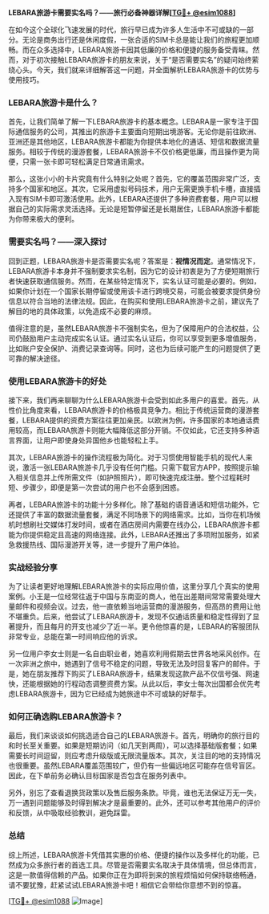 **LEBARA旅游卡需要实名吗？——旅行必备神器详解[[TG💪+ @esim1088](https://t.me/s/esim1088)]**

在如今这个全球化飞速发展的时代，旅行早已成为许多人生活中不可或缺的一部分。无论是商务出行还是休闲度假，一张合适的SIM卡总是能让我们的旅程更加顺畅。而在众多选择中，LEBARA旅游卡因其低廉的价格和便捷的服务备受青睐。然而，对于初次接触LEBARA旅游卡的朋友来说，关于“是否需要实名”的疑问始终萦绕心头。今天，我们就来详细解答这一问题，并全面解析LEBARA旅游卡的优势与使用技巧。

### LEBARA旅游卡是什么？

首先，让我们简单了解一下LEBARA旅游卡的基本概念。LEBARA是一家专注于国际通信服务的公司，其推出的旅游卡主要面向短期出境游客。无论你是前往欧洲、亚洲还是其他地区，LEBARA旅游卡都能为你提供本地化的通话、短信和数据流量服务。相较于传统的漫游套餐，LEBARA旅游卡不仅价格更低廉，而且操作更为简便，只需一张卡即可轻松满足日常通讯需求。

那么，这张小小的卡片究竟有什么特别之处呢？首先，它的覆盖范围非常广泛，支持多个国家和地区。其次，它采用虚拟号码技术，用户无需更换手机卡槽，直接插入现有SIM卡即可激活使用。此外，LEBARA还提供了多种资费套餐，用户可以根据自己的实际需求灵活选择。无论是短暂停留还是长期居住，LEBARA旅游卡都能为你带来极大的便利。

### 需要实名吗？——深入探讨

回到正题，LEBARA旅游卡是否需要实名呢？答案是：**视情况而定**。通常情况下，LEBARA旅游卡本身并不强制要求实名制，因为它的设计初衷是为了方便短期旅行者快速获取通信服务。然而，在某些特定情况下，实名认证可能是必要的。例如，如果你计划在一个国家长期停留或使用该卡进行跨境交易，可能会被要求提供身份信息以符合当地的法律法规。因此，在购买和使用LEBARA旅游卡之前，建议先了解目的地的具体政策，以免造成不必要的麻烦。

值得注意的是，虽然LEBARA旅游卡不强制实名，但为了保障用户的合法权益，公司仍鼓励用户主动完成实名认证。通过实名认证后，你可以享受到更多增值服务，比如账户安全保护、消费记录查询等。同时，这也为后续可能产生的问题提供了更可靠的解决途径。

### 使用LEBARA旅游卡的好处

接下来，我们再来聊聊为什么LEBARA旅游卡会受到如此多用户的喜爱。首先，从性价比角度来看，LEBARA旅游卡的价格极具竞争力。相比于传统运营商的漫游套餐，LEBARA提供的资费方案往往更加亲民。以欧洲为例，许多国家的本地通话费用较高，而LEBARA旅游卡则能大幅降低这部分开销。不仅如此，它还支持多种语言界面，让用户即使身处异国他乡也能轻松上手。

其次，LEBARA旅游卡的操作流程极为简化。对于习惯使用智能手机的现代人来说，激活一张LEBARA旅游卡几乎没有任何门槛。只需下载官方APP，按照提示输入相关信息并上传所需文件（如护照照片），即可快速完成注册。整个过程耗时短、步骤少，即便是第一次尝试的用户也不会感到困惑。

再者，LEBARA旅游卡的功能十分多样化。除了基础的语音通话和短信功能外，它还提供了丰富的数据流量套餐，满足不同场景下的网络需求。比如，当你在机场候机时想刷社交媒体打发时间，或者在酒店房间内需要在线办公，LEBARA旅游卡都能为你提供稳定且高速的网络连接。此外，LEBARA还推出了多项附加服务，如紧急救援热线、国际漫游开关等，进一步提升了用户体验。

### 实战经验分享

为了让读者更好地理解LEBARA旅游卡的实际应用价值，这里分享几个真实的使用案例。小王是一位经常往返于中国与东南亚的商人，他在出差期间常常需要处理大量邮件和视频会议。过去，他一直依赖当地运营商的漫游服务，但高昂的费用让他不堪重负。后来，他尝试了LEBARA旅游卡，发现不仅通话质量和稳定性得到了显著提升，而且每月的开支也减少了近一半。更令他惊喜的是，LEBARA的客服团队非常专业，总能在第一时间响应他的诉求。

另一位用户李女士则是一名自由职业者，她喜欢利用假期去世界各地采风创作。在一次非洲之旅中，她遇到了信号不稳定的问题，导致无法及时回复客户的邮件。于是，她在朋友推荐下购买了LEBARA旅游卡，结果发现这款产品不仅信号强、网速快，还能根据她的行程动态调整资费方案。从此以后，李女士每次出国都会优先考虑LEBARA旅游卡，因为它已经成为她旅途中不可或缺的好帮手。

### 如何正确选购LEBARA旅游卡？

最后，我们来谈谈如何挑选适合自己的LEBARA旅游卡。首先，明确你的旅行目的和时长至关重要。如果是短期访问（如几天到两周），可以选择基础版套餐；如果需要长时间逗留，则应考虑升级版或无限流量版本。其次，关注目的地的支持情况也很重要。虽然LEBARA覆盖范围较广，但仍有一些偏远地区可能存在信号盲区。因此，在下单前务必确认目标国家是否包含在服务列表中。

另外，别忘了查看退换货政策以及售后服务条款。毕竟，谁也无法保证万无一失，万一遇到问题能够及时得到解决才是最重要的。此外，还可以参考其他用户的评价和反馈，从中吸取经验教训，避免踩雷。

### 总结

综上所述，LEBARA旅游卡凭借其实惠的价格、便捷的操作以及多样化的功能，已然成为众多旅行者的首选工具。尽管是否需要实名取决于具体情境，但总体而言，这是一款值得信赖的产品。如果你正在为即将到来的旅程烦恼如何保持联络畅通，请不要犹豫，赶紧试试LEBARA旅游卡吧！相信它会带给你意想不到的惊喜。

[[TG💪+ @esim1088](https://t.me/s/esim1088) ![Image](https://i.postimg.cc/4NQfJmqS/Snipaste-2025-05-13-00-14-12.png)]